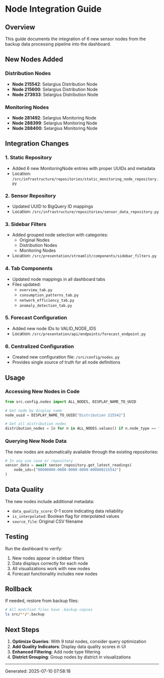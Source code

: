 # Node Integration Guide

## Overview

This guide documents the integration of 6 new sensor nodes from the backup data processing pipeline into the dashboard.

## New Nodes Added

### Distribution Nodes
- **Node 215542**: Selargius Distribution Node
- **Node 215600**: Selargius Distribution Node  
- **Node 273933**: Selargius Distribution Node

### Monitoring Nodes
- **Node 281492**: Selargius Monitoring Node
- **Node 288399**: Selargius Monitoring Node
- **Node 288400**: Selargius Monitoring Node

## Integration Changes

### 1. Static Repository
- Added 6 new MonitoringNode entries with proper UUIDs and metadata
- Location: `/src/infrastructure/repositories/static_monitoring_node_repository.py`

### 2. Sensor Repository
- Updated UUID to BigQuery ID mappings
- Location: `/src/infrastructure/repositories/sensor_data_repository.py`

### 3. Sidebar Filters
- Added grouped node selection with categories:
  - Original Nodes
  - Distribution Nodes
  - Monitoring Nodes
- Location: `/src/presentation/streamlit/components/sidebar_filters.py`

### 4. Tab Components
- Updated node mappings in all dashboard tabs
- Files updated:
  - `overview_tab.py`
  - `consumption_patterns_tab.py`
  - `network_efficiency_tab.py`
  - `anomaly_detection_tab.py`

### 5. Forecast Configuration
- Added new node IDs to VALID_NODE_IDS
- Location: `/src/presentation/api/endpoints/forecast_endpoint.py`

### 6. Centralized Configuration
- Created new configuration file: `/src/config/nodes.py`
- Provides single source of truth for all node definitions

## Usage

### Accessing New Nodes in Code

```python
from src.config.nodes import ALL_NODES, DISPLAY_NAME_TO_UUID

# Get node by display name
node_uuid = DISPLAY_NAME_TO_UUID["Distribution 215542"]

# Get all distribution nodes
distribution_nodes = [n for n in ALL_NODES.values() if n.node_type == "distribution"]
```

### Querying New Node Data

The new nodes are automatically available through the existing repositories:

```python
# In any use case or repository
sensor_data = await sensor_repository.get_latest_readings(
    node_ids=["00000000-0000-0000-0000-000000215542"]
)
```

## Data Quality

The new nodes include additional metadata:
- `data_quality_score`: 0-1 score indicating data reliability
- `is_interpolated`: Boolean flag for interpolated values
- `source_file`: Original CSV filename

## Testing

Run the dashboard to verify:
1. New nodes appear in sidebar filters
2. Data displays correctly for each node
3. All visualizations work with new nodes
4. Forecast functionality includes new nodes

## Rollback

If needed, restore from backup files:
```bash
# All modified files have .backup copies
ls src/**/*.backup
```

## Next Steps

1. **Optimize Queries**: With 9 total nodes, consider query optimization
2. **Add Quality Indicators**: Display data quality scores in UI
3. **Enhanced Filtering**: Add node type filtering
4. **District Grouping**: Group nodes by district in visualizations

---

Generated: 2025-07-10 07:58:18
